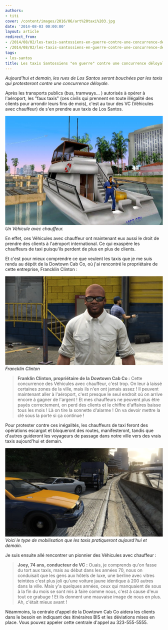 ```yaml
---
authors:
- titi
cover: /content/images/2016/06/art%20taxi%203.jpg
date: '2014-08-03 00:00:00'
layout: article
redirect_from:
- /2014/08/02/les-taxis-santossiens-en-guerre-contre-une-concurrence-deloyale
- /2014/08/02/les-taxis-santossiens-en-guerre-contre-une-concurrence-deloyale/
tags:
- los-santos
title: Les taxis Santossiens "en guerre" contre une concurrence déloyale
---
```



_Aujourd'hui et demain, les rues de Los Santos seront bouchées par les taxis qui protesteront contre une concurrence déloyale._

Après les transports publics (bus, tramways... ) autorisés à opérer à l'aéroport, les "faux taxis" (ces civils qui prennent en toute illégalité des clients pour arrondir leurs fins de mois), c'est au tour des VC (Véhicules avec chauffeur) de s'en prendre aux taxis de Los Santos.

![Un Véhicule avec chauffeur.](/content/images/2016/06/vc.jpg)
_Un Véhicule avec chauffeur._

En effet, ces Véhicules avec chauffeur ont maintenant eux aussi le droit de prendre des clients à l'aéroport international. Ce qui exaspère les chauffeurs de taxi puisqu'ils perdent de plus en plus de clients.

Et c'est pour mieux comprendre ce que veulent les taxis que je me suis rendu au dépôt de la Dowtown Cab Co, où j'ai rencontré le propriétaire de cette entreprise, Francklin Clinton :

![Francklin Clinton](/content/images/2016/06/francklin%20taxi.jpg)
_Francklin Clinton_

> **Franklin Clinton, propriétaire de la Dowtown Cab Co :** Cette concurrence des Véhicules avec chauffeur, c'est trop. On leur à laissé certaines zones de la ville, mais ils n'en ont jamais assez ! Il peuvent maintenant aller à l'aéroport, c'est presque le seul endroit où on arrive encore à gagner de l'argent ! Et mes chauffeurs ne peuvent plus être payés correctement, on perd des clients et le chiffre d'affaires baisse tous les mois ! Là on tire la sonnette d'alarme ! On va devoir mettre la clé sous la porte si ça continue !

Pour protester contre ces inégalités, les chauffeurs de taxi feront des opérations escargot et bloqueront des routes, manifesteront, tandis que d'autres guideront les voyageurs de passage dans notre ville vers des vrais taxis aujourd'hui et demain.

![Voici le type de mobilisation que les taxis pratiqueront aujourd'hui et demain.](/content/images/2016/06/bouchon.jpg)
_Voici le type de mobilisation que les taxis pratiqueront aujourd'hui et demain._

Je suis ensuite allé rencontrer un pionnier des Véhicules avec chauffeur :

> **Joey, 74 ans, conducteur de VC :** Ouais, je comprends qu'on fasse du tort aux taxis, mais au début dans les années 70, nous on conduisait que les gens aux hôtels de luxe, une berline avec vitres teintées c'est plus joli qu'une voiture jaune identique à 200 autres dans la ville. Mais y'a quelques années, ceux qui manquaient de sous à la fin du mois se sont mis à faire comme nous, c'est à cause d'eux tout ce grabuge ! Et ils donnent une mauvaise image de nous en plus. Ah, c'était mieux avant !

Néammoins, la centrale d'appel de la Dowtown Cab Co aidera les clients dans le besoin en indiquant des itinéraires BIS et les déviations mises en place. Vous pouvez appeler cette centrale d'appel au 323-555-5555.
